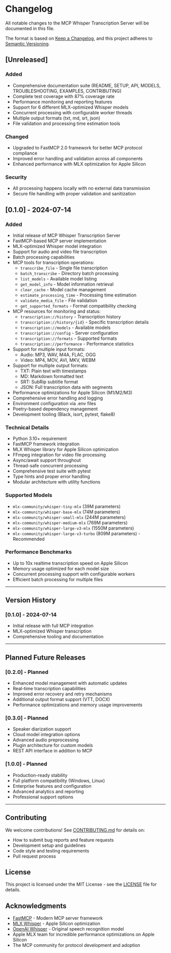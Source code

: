 # Changelog

All notable changes to the MCP Whisper Transcription Server will be documented in this file.

The format is based on [Keep a Changelog](https://keepachangelog.com/en/1.0.0/),
and this project adheres to [Semantic Versioning](https://semver.org/spec/v2.0.0.html).

## [Unreleased]

### Added
- Comprehensive documentation suite (README, SETUP, API, MODELS, TROUBLESHOOTING, EXAMPLES, CONTRIBUTING)
- Complete test coverage with 87% coverage rate
- Performance monitoring and reporting features
- Support for 6 different MLX-optimized Whisper models
- Concurrent processing with configurable worker threads
- Multiple output formats (txt, md, srt, json)
- File validation and processing time estimation tools

### Changed
- Upgraded to FastMCP 2.0 framework for better MCP protocol compliance
- Improved error handling and validation across all components
- Enhanced performance with MLX optimization for Apple Silicon

### Security
- All processing happens locally with no external data transmission
- Secure file handling with proper validation and sanitization

## [0.1.0] - 2024-07-14

### Added
- Initial release of MCP Whisper Transcription Server
- FastMCP-based MCP server implementation
- MLX-optimized Whisper model integration
- Support for audio and video file transcription
- Batch processing capabilities
- MCP tools for transcription operations:
  - `transcribe_file` - Single file transcription
  - `batch_transcribe` - Directory batch processing
  - `list_models` - Available model listing
  - `get_model_info` - Model information retrieval
  - `clear_cache` - Model cache management
  - `estimate_processing_time` - Processing time estimation
  - `validate_media_file` - File validation
  - `get_supported_formats` - Format compatibility checking
- MCP resources for monitoring and status:
  - `transcription://history` - Transcription history
  - `transcription://history/{id}` - Specific transcription details
  - `transcription://models` - Available models
  - `transcription://config` - Server configuration
  - `transcription://formats` - Supported formats
  - `transcription://performance` - Performance statistics
- Support for multiple input formats:
  - Audio: MP3, WAV, M4A, FLAC, OGG
  - Video: MP4, MOV, AVI, MKV, WEBM
- Support for multiple output formats:
  - TXT: Plain text with timestamps
  - MD: Markdown formatted text
  - SRT: SubRip subtitle format
  - JSON: Full transcription data with segments
- Performance optimizations for Apple Silicon (M1/M2/M3)
- Comprehensive error handling and logging
- Environment configuration via .env files
- Poetry-based dependency management
- Development tooling (Black, isort, pytest, flake8)

### Technical Details
- Python 3.10+ requirement
- FastMCP framework integration
- MLX Whisper library for Apple Silicon optimization
- FFmpeg integration for video file processing
- Async/await support throughout
- Thread-safe concurrent processing
- Comprehensive test suite with pytest
- Type hints and proper error handling
- Modular architecture with utility functions

### Supported Models
- `mlx-community/whisper-tiny-mlx` (39M parameters)
- `mlx-community/whisper-base-mlx` (74M parameters)
- `mlx-community/whisper-small-mlx` (244M parameters)
- `mlx-community/whisper-medium-mlx` (769M parameters)
- `mlx-community/whisper-large-v3-mlx` (1550M parameters)
- `mlx-community/whisper-large-v3-turbo` (809M parameters) - Recommended

### Performance Benchmarks
- Up to 10x realtime transcription speed on Apple Silicon
- Memory usage optimized for each model size
- Concurrent processing support with configurable workers
- Efficient batch processing for multiple files

---

## Version History

### [0.1.0] - 2024-07-14
- Initial release with full MCP integration
- MLX-optimized Whisper transcription
- Comprehensive tooling and documentation

---

## Planned Future Releases

### [0.2.0] - Planned
- Enhanced model management with automatic updates
- Real-time transcription capabilities
- Improved error recovery and retry mechanisms
- Additional output format support (VTT, DOCX)
- Performance optimizations and memory usage improvements

### [0.3.0] - Planned
- Speaker diarization support
- Cloud model integration options
- Advanced audio preprocessing
- Plugin architecture for custom models
- REST API interface in addition to MCP

### [1.0.0] - Planned
- Production-ready stability
- Full platform compatibility (Windows, Linux)
- Enterprise features and configuration
- Advanced analytics and reporting
- Professional support options

---

## Contributing

We welcome contributions! See [CONTRIBUTING.md](CONTRIBUTING.md) for details on:
- How to submit bug reports and feature requests
- Development setup and guidelines
- Code style and testing requirements
- Pull request process

## License

This project is licensed under the MIT License - see the [LICENSE](LICENSE) file for details.

## Acknowledgments

- [FastMCP](https://github.com/jlowin/fastmcp) - Modern MCP server framework
- [MLX Whisper](https://github.com/ml-explore/mlx-examples/tree/main/whisper) - Apple Silicon optimization
- [OpenAI Whisper](https://github.com/openai/whisper) - Original speech recognition model
- Apple MLX team for incredible performance optimizations on Apple Silicon
- The MCP community for protocol development and adoption
